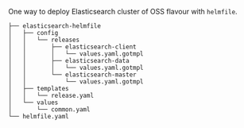 
One way to deploy Elasticsearch cluster of OSS flavour with `helmfile`.


```
├── elasticsearch-helmfile
│   ├── config
│   │   └── releases
│   │       ├── elasticsearch-client
│   │       │   └── values.yaml.gotmpl
│   │       ├── elasticsearch-data
│   │       │   └── values.yaml.gotmpl
│   │       └── elasticsearch-master
│   │           └── values.yaml.gotmpl
│   ├── templates
│   │   └── release.yaml
│   └── values
│       └── common.yaml
└── helmfile.yaml
```

